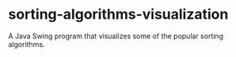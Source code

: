 # sorting-algorithms-visualization
A Java Swing program that visualizes some of the popular sorting algorithms.
